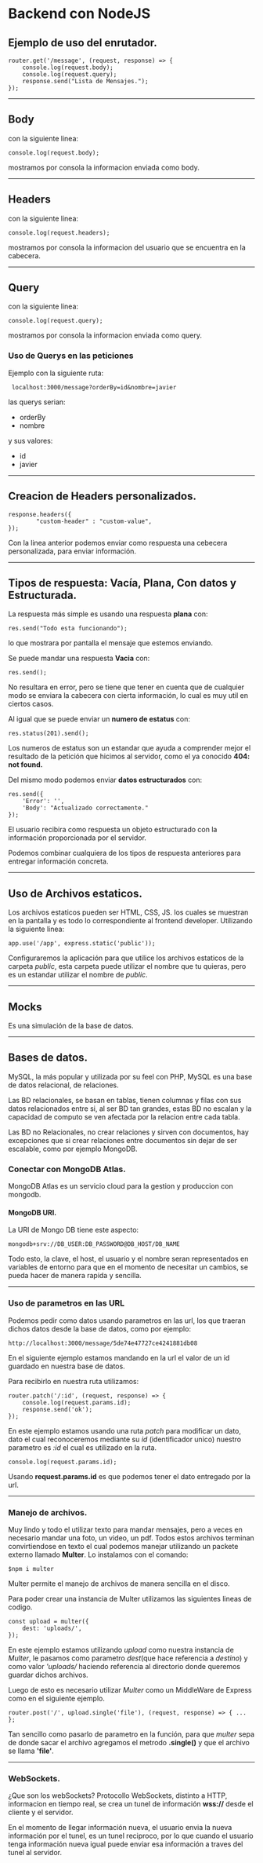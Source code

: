 # Backend con NodeJS

## Ejemplo de uso del enrutador.

    router.get('/message', (request, response) => {
        console.log(request.body);
        console.log(request.query);
        response.send("Lista de Mensajes.");
    });

***

## Body
con la siguiente linea: 

    console.log(request.body);

mostramos por consola la informacion enviada como body.

***
## Headers
con la siguiente linea:
    
    console.log(request.headers);

mostramos por consola la informacion del usuario que se encuentra en la cabecera.

***
## Query
con la siguiente linea:
    
    console.log(request.query);

mostramos por consola la informacion enviada como query.

### Uso de Querys en las peticiones
Ejemplo con la siguiente ruta:

` localhost:3000/message?orderBy=id&nombre=javier`

las querys serian:
- orderBy
- nombre

y sus valores:
- id
- javier

***
## Creacion de Headers personalizados.

    response.headers({
            "custom-header" : "custom-value",
    });

Con la linea anterior podemos enviar como respuesta una cebecera personalizada, para enviar información.

***
## Tipos de respuesta: Vacía, Plana, Con datos y Estructurada.

La respuesta más simple es usando una respuesta **plana** con:

    res.send("Todo esta funcionando");

lo que mostrara por pantalla el mensaje que estemos enviando.

Se puede mandar una respuesta **Vacia** con:
    
    res.send();

No resultara en error, pero se tiene que tener en cuenta que de cualquier modo se enviara la cabecera con cierta información, lo cual es muy util en ciertos casos.

Al igual que se puede enviar un **numero de estatus** con:

    res.status(201).send();

Los numeros de estatus son un estandar que ayuda a comprender mejor el resultado de la petición que hicimos al servidor, como el ya conocido **404: not found.**

Del mismo modo podemos enviar **datos estructurados** con:

    res.send({
        'Error': '',
        'Body': "Actualizado correctamente."
    });

El usuario recibira como respuesta un objeto estructurado con la información proporcionada por el servidor.

Podemos combinar cualquiera de los tipos de respuesta anteriores para entregar información concreta.

***
## Uso de Archivos estaticos.
Los archivos estaticos pueden ser HTML, CSS, JS.
los cuales se muestran en la pantalla y es todo lo correspondiente al frontend developer.
Utilizando la siguiente linea:

    app.use('/app', express.static('public'));

Configuraremos la aplicación para que utilice los archivos estaticos de la carpeta *public*, esta carpeta puede utilizar el nombre que tu quieras, pero es un estandar utilizar el nombre de *public*.

***
## Mocks
Es una simulación de la base de datos.

***
## Bases de datos.
MySQL, la más popular y utilizada por su feel con PHP, MySQL es una base de datos relacional, de relaciones.

Las BD relacionales, se basan en tablas, tienen columnas y filas con sus datos relacionados entre si, al ser BD tan grandes, estas BD no escalan y la capacidad de computo se ven afectada por la relacion entre cada tabla.

Las BD no Relacionales, no crear relaciones y sirven con documentos, hay excepciones que si crear relaciones entre documentos sin dejar de ser escalable, como por ejemplo MongoDB.

### Conectar con MongoDB Atlas.
MongoDB Atlas es un servicio cloud para la gestion y produccion con mongodb.

#### MongoDB URI.
La URI de Mongo DB tiene este aspecto:

    mongodb+srv://DB_USER:DB_PASSWORD@DB_HOST/DB_NAME

Todo esto, la clave, el host, el usuario y el nombre seran representados en variables de entorno para que en el momento de necesitar un cambios, se pueda hacer de manera rapida y sencilla.

***
### Uso de parametros en las URL
Podemos pedir como datos usando parametros en las url, los que traeran dichos datos desde la base de datos, como por ejemplo:

    http://localhost:3000/message/5de74e47727ce4241881db08

En el siguiente ejemplo estamos mandando en la url el valor de un id guardado en nuestra base de datos.

Para recibirlo en nuestra ruta utilizamos:

    router.patch('/:id', (request, response) => {
        console.log(request.params.id);
        response.send('ok');
    });

En este ejemplo estamos usando una ruta *patch* para modificar un dato, dato el cual reconoceremos mediante su *id* (identificador unico) nuestro parametro es *:id* el cual es utilizado en la ruta.

    console.log(request.params.id);

Usando **request.params.id** es que podemos tener el dato entregado por la url.

***
### Manejo de archivos.
Muy lindo y todo el utilizar texto para mandar mensajes, pero a veces en necesario mandar una foto, un video, un pdf. Todos estos archivos terminan convirtiendose en texto el cual podemos manejar utilizando un packete externo llamado **Multer**.
Lo instalamos con el comando: 

    $npm i multer

Multer permite el manejo de archivos de manera sencilla en el disco.

Para poder crear una instancia de Multer utilizamos las siguientes lineas de codigo.

    const upload = multer({
        dest: 'uploads/',
    });

En este ejemplo estamos utilizando *upload* como nuestra instancia de *Multer*, le pasamos como parametro *dest*(que hace referencia a *destino*) y como valor *'uploads/* haciendo referencia al directorio donde queremos guardar dichos archivos.

Luego de esto es necesario utilizar *Multer* como un MiddleWare de Express como en el siguiente ejemplo.

    router.post('/', upload.single('file'), (request, response) => { ... };

Tan sencillo como pasarlo de parametro en la función, para que *multer* sepa de donde sacar el archivo agregamos el metrodo **.single()** y que el archivo se llama **'file'**.

***
### WebSockets.
¿Que son los webSockets?
Protocollo WebSockets, distinto a HTTP, informacion en tiempo real, se crea un tunel de información **wss://** desde el cliente y el servidor.

En el momento de llegar información nueva, el usuario envia la nueva información por el tunel, es un tunel reciproco, por lo que cuando el usuario tenga información nueva igual puede enviar esa información a traves del tunel al servidor. 